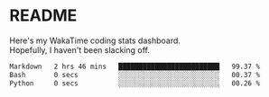 # README

Here's my WakaTime coding stats dashboard.  
Hopefully, I haven't been slacking off.

<!--START_SECTION:waka-->

```txt
Markdown   2 hrs 46 mins   █████████████████████████   99.37 %
Bash       0 secs          ░░░░░░░░░░░░░░░░░░░░░░░░░   00.37 %
Python     0 secs          ░░░░░░░░░░░░░░░░░░░░░░░░░   00.26 %
```

<!--END_SECTION:waka-->